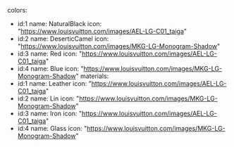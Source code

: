 colors:
  - id:1
    name: NaturalBlack
    icon: "https://www.louisvuitton.com/images/AEL-LG-C01_taiga"
  - id:2
    name: DeserticCamel
    icon: "https://www.louisvuitton.com/images/MKG-LG-Monogram-Shadow"
  - id:3
    name: Red
    icon: "https://www.louisvuitton.com/images/AEL-LG-C01_taiga"
  - id:4
    name: Blue
    icon: "https://www.louisvuitton.com/images/MKG-LG-Monogram-Shadow"
materials:
  - id:1
    name: Leather
    icon: "https://www.louisvuitton.com/images/AEL-LG-C01_taiga"
  - id:2
    name: Lin
    icon: "https://www.louisvuitton.com/images/MKG-LG-Monogram-Shadow"
  - id:3
    name: Iron
    icon: "https://www.louisvuitton.com/images/AEL-LG-C01_taiga"
  - id:4
    name: Glass
    icon: "https://www.louisvuitton.com/images/MKG-LG-Monogram-Shadow"
